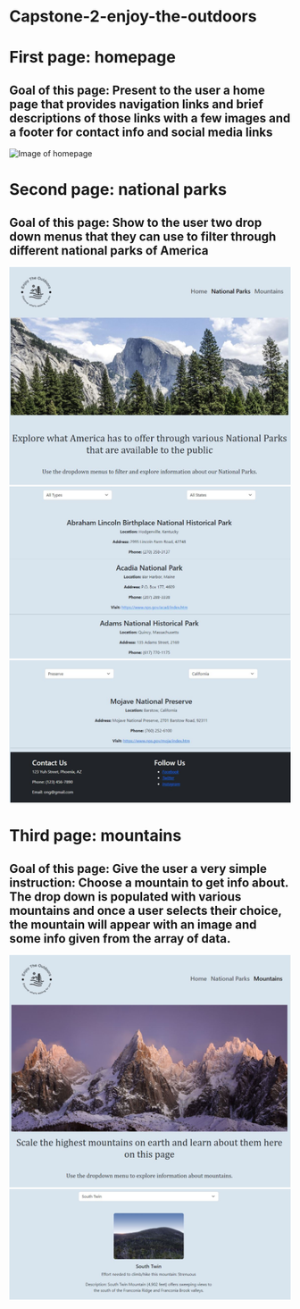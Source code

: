 # Capstone-2-enjoy-the-outdoors

# First page: homepage
## Goal of this page: Present to the user a home page that provides navigation links and brief descriptions of those links with a few images and a footer for contact info and social media links
![Image of homepage](.Zip-files/enjoy-the-outdoors/images/homepage-readme.jpg)

# Second page: national parks
## Goal of this page: Show to the user two drop down menus that they can use to filter through different national parks of America
![Image of national parks page](/Zip%20files/enjoy-the-outdoors/images/national-readme.JPG) ![Image of national parks page](/Zip%20files/enjoy-the-outdoors/images/national-readme1.JPG) ![Image of national parks page](/Zip%20files/enjoy-the-outdoors/images/national-readme2.JPG)

# Third page: mountains
## Goal of this page: Give the user a very simple instruction: Choose a mountain to get info about. The drop down is populated with various mountains and once a user selects their choice, the mountain will appear with an image and some info given from the array of data.
![Image of mountains page](/Zip%20files/enjoy-the-outdoors/images/mountain-readme.JPG) ![Image of mountains page 2](/Zip%20files/enjoy-the-outdoors/images/mountain-readme1.JPG)